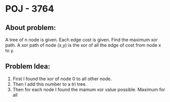 # POJ - 3764

## About problem:  
A tree of n node is given. Each edge cost is given. Find the maximum xor path. A xor path of node (x,y) is the xor of all the edge of cost from node x to y.
  

## Problem Idea:  

 1. First I found the xor of node 0 to  all other node.
 2. Then I add this number to a tri tree.
 3. Then for each node I found the mamum xor value possible. Maximum for all 

<!--stackedit_data:
eyJoaXN0b3J5IjpbMTM4ODYyMjY0XX0=
-->